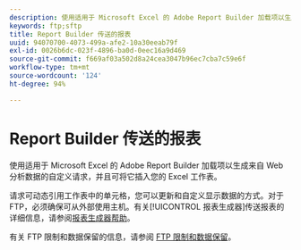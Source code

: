 ```yaml
---
description: 使用适用于 Microsoft Excel 的 Adobe Report Builder 加载项以生成来自 Web 分析数据的自定义请求，并且可将它插入您的 Excel 工作表。
keywords: ftp;sftp
title: Report Builder 传送的报表
uuid: 94070700-4073-499a-afe2-10a30eeab79f
exl-id: 0026b6dc-023f-4896-ba0d-0eec16a9d469
source-git-commit: f669af03a502d8a24cea3047b96ec7cba7c59e6f
workflow-type: tm+mt
source-wordcount: '124'
ht-degree: 94%

---
```


# Report Builder 传送的报表

使用适用于 Microsoft Excel 的 Adobe Report Builder 加载项以生成来自 Web 分析数据的自定义请求，并且可将它插入您的 Excel 工作表。

请求可动态引用工作表中的单元格，您可以更新和自定义显示数据的方式。对于 FTP，必须确保可从外部使用主机。有关[!UICONTROL 报表生成器]传送报表的详细信息，请参阅[报表生成器帮助](https://experienceleague.adobe.com/docs/analytics/analyze/report-builder/home.html)。

有关 FTP 限制和数据保留的信息，请参阅 [FTP 限制和数据保留](/help/export/ftp-and-sftp/ftp-limits.md)。

